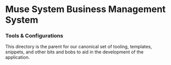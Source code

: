 # Muse System Business Management System

### Tools & Configurations

This directory is the parent for our canonical set of tooling,
templates, snippets, and other bits and bobs to aid in the 
development of the application.
